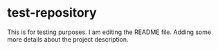 # test-repository
This is for testing purposes.
I am editing the README file. Adding some more details about the project description.
